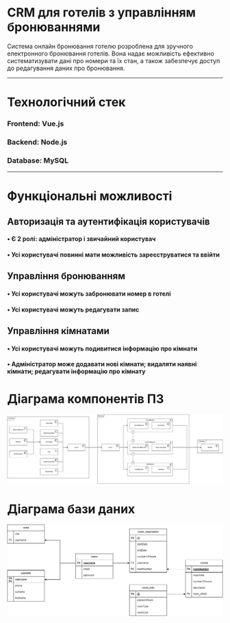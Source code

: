 # CRM для готелів з управлінням бронюваннями
Система онлайн бронювання готелю розроблена для зручного електронного бронювання готелів. Вона надає можливість ефективно систематизувати дані про номери та їх стан, а також забезпечує доступ до редагування даних про бронювання.

--- 

# Технологічний стек

### Frontend: Vue.js

### Backend: Node.js

### Database: MySQL

---

# Функціональні можливості

## Авторизація та аутентифікація користувачів

#### • Є 2 ролі: адміністратор і звичайний користувач

#### • Усі користувачі повинні мати можливість зареєструватися та ввійти

## Управління бронюванням

#### • Усі користувачі можуть забронювати номер в готелі

#### • Усі користувачі можуть редагувати запис

## Управління кімнатами

#### • Усі користувачі можуть подивитися інформацію про кімнати

#### • Адміністратор може додавати нові кімнати; видаляти наявні кімнати; редагувати інформацію про кімнату

# Діаграма компонентів ПЗ

![Діаграма компонентів для готелів з управлінням бронюваннями](public/pictures/ДіаграмаКомпонентівПЗ.png)

# Діаграма бази даних

![Діаграма бази даних](public/pictures/ДіаграмаБД.png)
